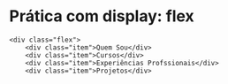 # Prática com display: flex



<!DOCTYPE html>
<html lang="en">
<head>
    <meta charset="UTF-8">
    <meta http-equiv="X-UA-Compatible" content="IE=edge">
    <meta name="viewport" content="width=device-width, initial-scale=1.0">
    <title>Fundamentos - Display flex</title>
    <style>
        .flex {
            max-width: auto;
            padding: 10px;
            border: 2px solid black;
            display: flex;
        }
​        .item {
​            background-color: aqua;
​            margin: auto;
​        }
​    </style>
</head>
<body>

    <div class="flex">
        <div class="item">Quem Sou</div>
        <div class="item">Cursos</div>
        <div class="item">Experiências Profssionais</div>
        <div class="item">Projetos</div>
​    </div>
</body>
</html>